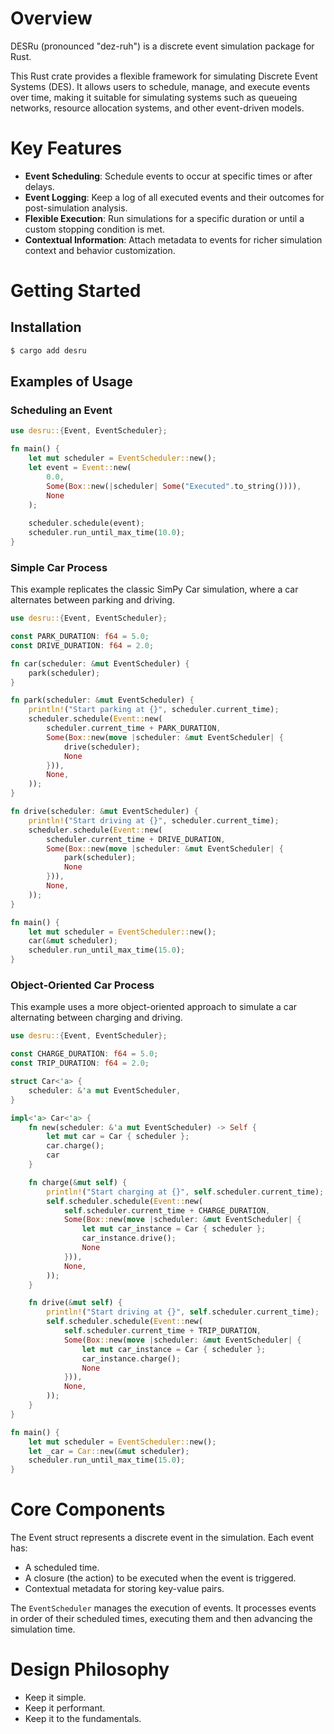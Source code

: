 # Overview

DESRu (pronounced "dez-ruh") is a discrete event simulation package for Rust.

This Rust crate provides a flexible framework for simulating Discrete Event Systems (DES). It allows users to schedule, manage, and execute events over time, making it suitable for simulating systems such as queueing networks, resource allocation systems, and other event-driven models.

# Key Features

- **Event Scheduling**: Schedule events to occur at specific times or after delays.
- **Event Logging**: Keep a log of all executed events and their outcomes for post-simulation analysis.
- **Flexible Execution**: Run simulations for a specific duration or until a custom stopping condition is met.
- **Contextual Information**: Attach metadata to events for richer simulation context and behavior customization.

# Getting Started

## Installation

```bash
$ cargo add desru
```

## Examples of Usage

### Scheduling an Event

```rust
use desru::{Event, EventScheduler};

fn main() {
    let mut scheduler = EventScheduler::new();
    let event = Event::new(
        0.0, 
        Some(Box::new(|scheduler| Some("Executed".to_string()))), 
        None
    );
    
    scheduler.schedule(event);
    scheduler.run_until_max_time(10.0);
}
```

### Simple Car Process

This example replicates the classic SimPy Car simulation, where a car alternates between parking and driving.

```rust
use desru::{Event, EventScheduler};

const PARK_DURATION: f64 = 5.0;
const DRIVE_DURATION: f64 = 2.0;

fn car(scheduler: &mut EventScheduler) {
    park(scheduler);
}

fn park(scheduler: &mut EventScheduler) {
    println!("Start parking at {}", scheduler.current_time);
    scheduler.schedule(Event::new(
        scheduler.current_time + PARK_DURATION,
        Some(Box::new(move |scheduler: &mut EventScheduler| {
            drive(scheduler);
            None
        })),
        None,
    ));
}

fn drive(scheduler: &mut EventScheduler) {
    println!("Start driving at {}", scheduler.current_time);
    scheduler.schedule(Event::new(
        scheduler.current_time + DRIVE_DURATION,
        Some(Box::new(move |scheduler: &mut EventScheduler| {
            park(scheduler);
            None
        })),
        None,
    ));
}

fn main() {
    let mut scheduler = EventScheduler::new();
    car(&mut scheduler);
    scheduler.run_until_max_time(15.0);
}
```

### Object-Oriented Car Process

This example uses a more object-oriented approach to simulate a car alternating between charging and driving.

```rust
use desru::{Event, EventScheduler};

const CHARGE_DURATION: f64 = 5.0;
const TRIP_DURATION: f64 = 2.0;

struct Car<'a> {
    scheduler: &'a mut EventScheduler,
}

impl<'a> Car<'a> {
    fn new(scheduler: &'a mut EventScheduler) -> Self {
        let mut car = Car { scheduler };
        car.charge();
        car
    }

    fn charge(&mut self) {
        println!("Start charging at {}", self.scheduler.current_time);
        self.scheduler.schedule(Event::new(
            self.scheduler.current_time + CHARGE_DURATION,
            Some(Box::new(move |scheduler: &mut EventScheduler| {
                let mut car_instance = Car { scheduler };
                car_instance.drive();
                None
            })),
            None,
        ));
    }

    fn drive(&mut self) {
        println!("Start driving at {}", self.scheduler.current_time);
        self.scheduler.schedule(Event::new(
            self.scheduler.current_time + TRIP_DURATION,
            Some(Box::new(move |scheduler: &mut EventScheduler| {
                let mut car_instance = Car { scheduler };
                car_instance.charge();
                None
            })),
            None,
        ));
    }
}

fn main() {
    let mut scheduler = EventScheduler::new();
    let _car = Car::new(&mut scheduler);
    scheduler.run_until_max_time(15.0);
}
```

# Core Components

The Event struct represents a discrete event in the simulation. Each event has:

- A scheduled time.
- A closure (the action) to be executed when the event is triggered.
- Contextual metadata for storing key-value pairs.

The `EventScheduler` manages the execution of events. It processes events in order of their scheduled times, executing them and then advancing the simulation time.

# Design Philosophy

- Keep it simple.
- Keep it performant.
- Keep it to the fundamentals.

